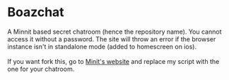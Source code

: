 # Boazchat
A Minnit based secret chatroom (hence the repository name). You cannot access it without a password. The site will throw an error if the browser instance isn't in standalone mode (added to homescreen on ios).
<br>
<br>
If you want fork this, go to [Minit's website](https://minnit.chat/) and replace my script with the one for your chatroom.
